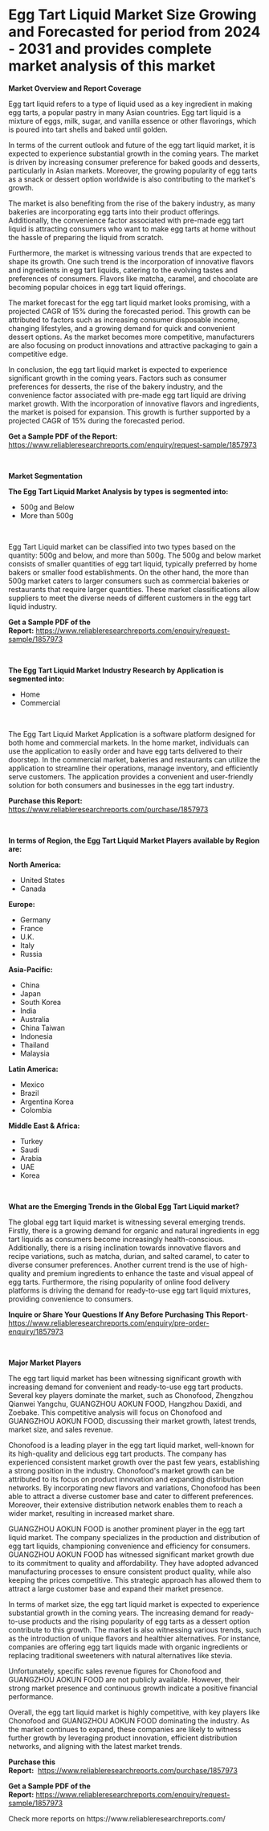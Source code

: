 <p><h1>Egg Tart Liquid Market Size Growing and Forecasted for period from 2024 - 2031 and provides complete market analysis of this market</h1></p><p><strong>Market Overview and Report Coverage</strong></p>
<p><p>Egg tart liquid refers to a type of liquid used as a key ingredient in making egg tarts, a popular pastry in many Asian countries. Egg tart liquid is a mixture of eggs, milk, sugar, and vanilla essence or other flavorings, which is poured into tart shells and baked until golden.</p><p>In terms of the current outlook and future of the egg tart liquid market, it is expected to experience substantial growth in the coming years. The market is driven by increasing consumer preference for baked goods and desserts, particularly in Asian markets. Moreover, the growing popularity of egg tarts as a snack or dessert option worldwide is also contributing to the market's growth.</p><p>The market is also benefiting from the rise of the bakery industry, as many bakeries are incorporating egg tarts into their product offerings. Additionally, the convenience factor associated with pre-made egg tart liquid is attracting consumers who want to make egg tarts at home without the hassle of preparing the liquid from scratch.</p><p>Furthermore, the market is witnessing various trends that are expected to shape its growth. One such trend is the incorporation of innovative flavors and ingredients in egg tart liquids, catering to the evolving tastes and preferences of consumers. Flavors like matcha, caramel, and chocolate are becoming popular choices in egg tart liquid offerings.</p><p>The market forecast for the egg tart liquid market looks promising, with a projected CAGR of 15% during the forecasted period. This growth can be attributed to factors such as increasing consumer disposable income, changing lifestyles, and a growing demand for quick and convenient dessert options. As the market becomes more competitive, manufacturers are also focusing on product innovations and attractive packaging to gain a competitive edge.</p><p>In conclusion, the egg tart liquid market is expected to experience significant growth in the coming years. Factors such as consumer preferences for desserts, the rise of the bakery industry, and the convenience factor associated with pre-made egg tart liquid are driving market growth. With the incorporation of innovative flavors and ingredients, the market is poised for expansion. This growth is further supported by a projected CAGR of 15% during the forecasted period.</p></p>
<p><strong>Get a Sample PDF of the Report:</strong> <a href="https://www.reliableresearchreports.com/enquiry/request-sample/1857973">https://www.reliableresearchreports.com/enquiry/request-sample/1857973</a></p>
<p>&nbsp;</p>
<p><strong>Market Segmentation</strong></p>
<p><strong>The Egg Tart Liquid Market Analysis by types is segmented into:</strong></p>
<p><ul><li>500g and Below</li><li>More than 500g</li></ul></p>
<p>&nbsp;</p>
<p><p>Egg Tart Liquid market can be classified into two types based on the quantity: 500g and below, and more than 500g. The 500g and below market consists of smaller quantities of egg tart liquid, typically preferred by home bakers or smaller food establishments. On the other hand, the more than 500g market caters to larger consumers such as commercial bakeries or restaurants that require larger quantities. These market classifications allow suppliers to meet the diverse needs of different customers in the egg tart liquid industry.</p></p>
<p><strong>Get a Sample PDF of the Report:</strong>&nbsp;<a href="https://www.reliableresearchreports.com/enquiry/request-sample/1857973">https://www.reliableresearchreports.com/enquiry/request-sample/1857973</a></p>
<p>&nbsp;</p>
<p><strong>The Egg Tart Liquid Market Industry Research by Application is segmented into:</strong></p>
<p><ul><li>Home</li><li>Commercial</li></ul></p>
<p>&nbsp;</p>
<p><p>The Egg Tart Liquid Market Application is a software platform designed for both home and commercial markets. In the home market, individuals can use the application to easily order and have egg tarts delivered to their doorstep. In the commercial market, bakeries and restaurants can utilize the application to streamline their operations, manage inventory, and efficiently serve customers. The application provides a convenient and user-friendly solution for both consumers and businesses in the egg tart industry.</p></p>
<p><strong>Purchase this Report:</strong>&nbsp; <a href="https://www.reliableresearchreports.com/purchase/1857973">https://www.reliableresearchreports.com/purchase/1857973</a></p>
<p>&nbsp;</p>
<p><strong>In terms of Region, the Egg Tart Liquid Market Players available by Region are:</strong></p>
<p>
    <p> <strong> North America: </strong>
        <ul>
            <li>United States</li>
            <li>Canada</li>
        </ul>
        </p> 
    <p> <strong> Europe: </strong>
        <ul>
            <li>Germany</li>
            <li>France</li>
            <li>U.K.</li>
            <li>Italy</li>
            <li>Russia</li>
        </ul>
        </p> 
    <p> <strong> Asia-Pacific: </strong>
        <ul>
            <li>China</li>
            <li>Japan</li>
            <li>South Korea</li>
            <li>India</li>
            <li>Australia</li>
            <li>China Taiwan</li>
            <li>Indonesia</li>
            <li>Thailand</li>
            <li>Malaysia</li>
        </ul>
        </p> 
    <p> <strong> Latin America: </strong>
        <ul>
            <li>Mexico</li>
            <li>Brazil</li>
            <li>Argentina Korea</li>
            <li>Colombia</li>
        </ul>
        </p> 
    <p> <strong> Middle East & Africa: </strong>
        <ul>
            <li>Turkey</li>
            <li>Saudi</li>
            <li>Arabia</li>
            <li>UAE</li>
            <li>Korea</li>
        </ul>
    </p>
    </p>
<p>&nbsp;</p>
<p><strong>What are the Emerging Trends in the Global Egg Tart Liquid market?</strong></p>
<p><p>The global egg tart liquid market is witnessing several emerging trends. Firstly, there is a growing demand for organic and natural ingredients in egg tart liquids as consumers become increasingly health-conscious. Additionally, there is a rising inclination towards innovative flavors and recipe variations, such as matcha, durian, and salted caramel, to cater to diverse consumer preferences. Another current trend is the use of high-quality and premium ingredients to enhance the taste and visual appeal of egg tarts. Furthermore, the rising popularity of online food delivery platforms is driving the demand for ready-to-use egg tart liquid mixtures, providing convenience to consumers.</p></p>
<p><strong>Inquire or Share Your Questions If Any Before Purchasing This Report</strong>- <a href="https://www.reliableresearchreports.com/enquiry/pre-order-enquiry/1857973">https://www.reliableresearchreports.com/enquiry/pre-order-enquiry/1857973</a></p>
<p>&nbsp;</p>
<p><strong>Major Market Players</strong></p>
<p><p>The egg tart liquid market has been witnessing significant growth with increasing demand for convenient and ready-to-use egg tart products. Several key players dominate the market, such as Chonofood, Zhengzhou Qianwei Yangchu, GUANGZHOU AOKUN FOOD, Hangzhou Daxidi, and Zoebake. This competitive analysis will focus on Chonofood and GUANGZHOU AOKUN FOOD, discussing their market growth, latest trends, market size, and sales revenue.</p><p>Chonofood is a leading player in the egg tart liquid market, well-known for its high-quality and delicious egg tart products. The company has experienced consistent market growth over the past few years, establishing a strong position in the industry. Chonofood's market growth can be attributed to its focus on product innovation and expanding distribution networks. By incorporating new flavors and variations, Chonofood has been able to attract a diverse customer base and cater to different preferences. Moreover, their extensive distribution network enables them to reach a wider market, resulting in increased market share.</p><p>GUANGZHOU AOKUN FOOD is another prominent player in the egg tart liquid market. The company specializes in the production and distribution of egg tart liquids, championing convenience and efficiency for consumers. GUANGZHOU AOKUN FOOD has witnessed significant market growth due to its commitment to quality and affordability. They have adopted advanced manufacturing processes to ensure consistent product quality, while also keeping the prices competitive. This strategic approach has allowed them to attract a large customer base and expand their market presence.</p><p>In terms of market size, the egg tart liquid market is expected to experience substantial growth in the coming years. The increasing demand for ready-to-use products and the rising popularity of egg tarts as a dessert option contribute to this growth. The market is also witnessing various trends, such as the introduction of unique flavors and healthier alternatives. For instance, companies are offering egg tart liquids made with organic ingredients or replacing traditional sweeteners with natural alternatives like stevia.</p><p>Unfortunately, specific sales revenue figures for Chonofood and GUANGZHOU AOKUN FOOD are not publicly available. However, their strong market presence and continuous growth indicate a positive financial performance.</p><p>Overall, the egg tart liquid market is highly competitive, with key players like Chonofood and GUANGZHOU AOKUN FOOD dominating the industry. As the market continues to expand, these companies are likely to witness further growth by leveraging product innovation, efficient distribution networks, and aligning with the latest market trends.</p></p>
<p><strong>Purchase this Report:</strong>&nbsp;&nbsp;<a href="https://www.reliableresearchreports.com/purchase/1857973">https://www.reliableresearchreports.com/purchase/1857973</a></p>
<p></p>
<p><strong>Get a Sample PDF of the Report:</strong>&nbsp;<a href="https://www.reliableresearchreports.com/enquiry/request-sample/1857973">https://www.reliableresearchreports.com/enquiry/request-sample/1857973</a></p>
<p>Check more reports on https://www.reliableresearchreports.com/</p>